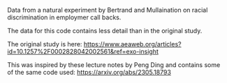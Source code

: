 Data from a natural experiment by Bertrand and Mullaination on racial discrimination in employmer call backs.

The data for this code contains less detail than in the original study.

The original study is here: https://www.aeaweb.org/articles?id=10.1257%2F0002828042002561&ref=exo-insight

This was inspired by these lecture notes by Peng Ding and contains some of the same code used: https://arxiv.org/abs/2305.18793

